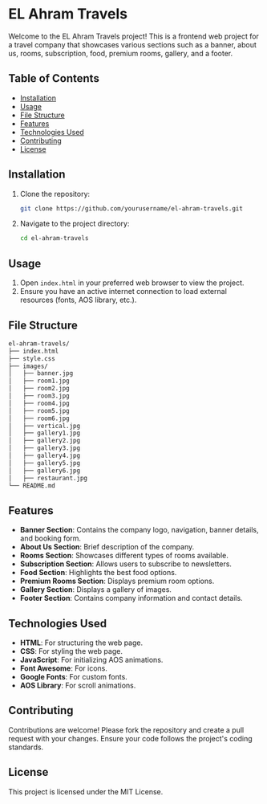 # EL Ahram Travels

Welcome to the EL Ahram Travels project! This is a frontend web project for a travel company that showcases various sections such as a banner, about us, rooms, subscription, food, premium rooms, gallery, and a footer.

## Table of Contents

- [Installation](#installation)
- [Usage](#usage)
- [File Structure](#file-structure)
- [Features](#features)
- [Technologies Used](#technologies-used)
- [Contributing](#contributing)
- [License](#license)

## Installation

1. Clone the repository:
   ```sh
   git clone https://github.com/yourusername/el-ahram-travels.git
   ```
2. Navigate to the project directory:
   ```sh
   cd el-ahram-travels
   ```

## Usage

1. Open `index.html` in your preferred web browser to view the project.
2. Ensure you have an active internet connection to load external resources (fonts, AOS library, etc.).

## File Structure

```sh
el-ahram-travels/
├── index.html
├── style.css
├── images/
│   ├── banner.jpg
│   ├── room1.jpg
│   ├── room2.jpg
│   ├── room3.jpg
│   ├── room4.jpg
│   ├── room5.jpg
│   ├── room6.jpg
│   ├── vertical.jpg
│   ├── gallery1.jpg
│   ├── gallery2.jpg
│   ├── gallery3.jpg
│   ├── gallery4.jpg
│   ├── gallery5.jpg
│   ├── gallery6.jpg
│   ├── restaurant.jpg
└── README.md
```

## Features

- **Banner Section**: Contains the company logo, navigation, banner details, and booking form.
- **About Us Section**: Brief description of the company.
- **Rooms Section**: Showcases different types of rooms available.
- **Subscription Section**: Allows users to subscribe to newsletters.
- **Food Section**: Highlights the best food options.
- **Premium Rooms Section**: Displays premium room options.
- **Gallery Section**: Displays a gallery of images.
- **Footer Section**: Contains company information and contact details.

## Technologies Used

- **HTML**: For structuring the web page.
- **CSS**: For styling the web page.
- **JavaScript**: For initializing AOS animations.
- **Font Awesome**: For icons.
- **Google Fonts**: For custom fonts.
- **AOS Library**: For scroll animations.

## Contributing

Contributions are welcome! Please fork the repository and create a pull request with your changes. Ensure your code follows the project's coding standards.

## License

This project is licensed under the MIT License.
